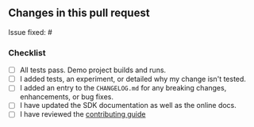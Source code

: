 ## Changes in this pull request

Issue fixed: #

### Checklist

- [ ] All tests pass. Demo project builds and runs.
- [ ] I added tests, an experiment, or detailed why my change isn't tested.
- [ ] I added an entry to the `CHANGELOG.md` for any breaking changes, enhancements, or bug fixes.
- [ ] I have updated the SDK documentation as well as the online docs.
- [ ] I have reviewed the [contributing guide](https://github.com/superwall-me/paywall-ios/tree/master/.github/CONTRIBUTING.md)
